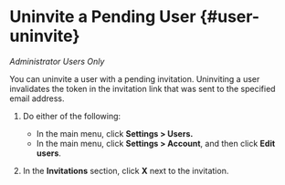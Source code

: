 # Uninvite a Pending User {#user-uninvite}

*Administrator Users Only*

You can uninvite a user with a pending invitation. Uninviting a user invalidates the token in the invitation link that was sent to the specified email address.

1. Do either of the following:

    * In the main menu, click **Settings > Users.**
    * In the main menu, click **Settings > Account**, and then click **Edit users**.

1. In the **Invitations** section, click **X** next to the invitation.

<!--
>[!MORELIKETHIS]
>
>* [Invite a New User for Your Organization Account](/help/dsp/admin/user-invite.md)
>* [Resend a Pending User Invitation for Your Organization Account](/help/dsp/admin/user-resend-invite)
>* [Edit User Permissions or Delete a User](/help/dsp/admin/user-edit.md)
-->
